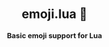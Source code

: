 <h1 align=center>emoji.lua 💬</h1>
<h3 align=center>Basic emoji support for Lua</h3>


<!--stackedit_data:
eyJoaXN0b3J5IjpbLTExNDU2NjQ1NjFdfQ==
-->